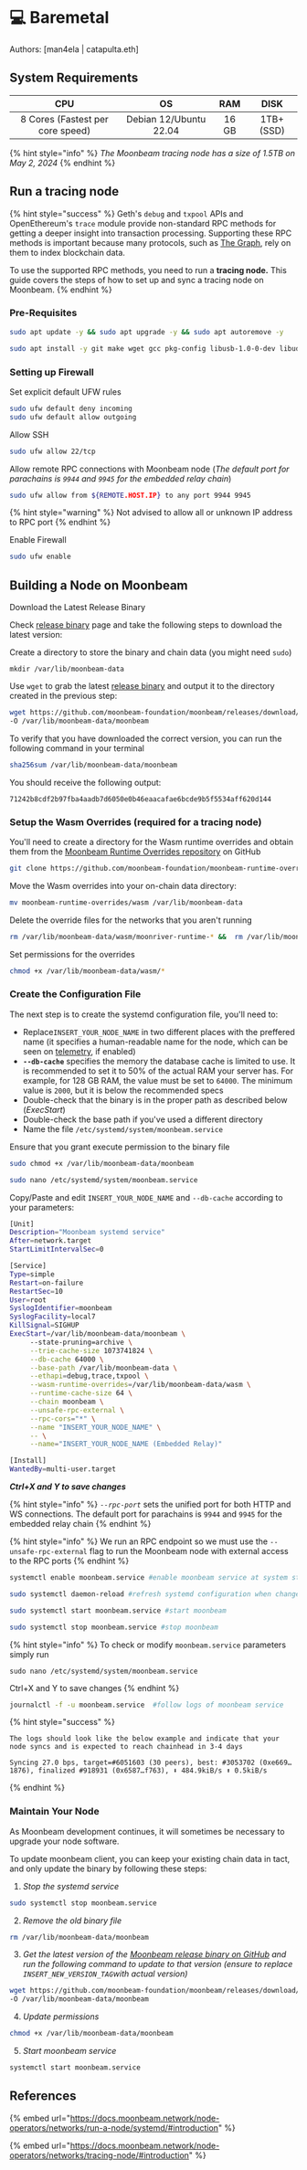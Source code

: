 # 💻 Baremetal

Authors: \[man4ela | catapulta.eth]

## System Requirements

|                CPU               |           OS           |  RAM  |    DISK    |
| :------------------------------: | :--------------------: | :---: | :--------: |
| 8 Cores (Fastest per core speed) | Debian 12/Ubuntu 22.04 | 16 GB | 1TB+ (SSD) |

{% hint style="info" %}
_The Moonbeam tracing node has a size of 1.5TB on May 2, 2024_
{% endhint %}

## Run a tracing node

{% hint style="success" %}
Geth's `debug` and `txpool` APIs and OpenEthereum's `trace` module provide non-standard RPC methods for getting a deeper insight into transaction processing. Supporting these RPC methods is important because many protocols, such as [The Graph](https://thegraph.com/), rely on them to index blockchain data.



To use the supported RPC methods, you need to run a **tracing node.** This guide covers the steps of how to set up and sync a tracing node on Moonbeam.
{% endhint %}

### Pre-Requisites

```bash
sudo apt update -y && sudo apt upgrade -y && sudo apt autoremove -y

sudo apt install -y git make wget gcc pkg-config libusb-1.0-0-dev libudev-dev jq gcc g++ curl libssl-dev screen apache2-utils build-essential pkg-config
```

### Setting up Firewall

Set explicit default UFW rules

```bash
sudo ufw default deny incoming
sudo ufw default allow outgoing
```

Allow SSH

```bash
sudo ufw allow 22/tcp
```

Allow remote RPC connections with Moonbeam node (_The default port for parachains is `9944` and `9945` for the embedded relay chain_)

```bash
sudo ufw allow from ${REMOTE.HOST.IP} to any port 9944 9945
```

{% hint style="warning" %}
Not advised to allow all or unknown IP address to RPC port
{% endhint %}

Enable Firewall

```bash
sudo ufw enable
```

## Building a Node on Moonbeam

Download the Latest Release Binary

Check [release binary](https://github.com/moonbeam-foundation/moonbeam/releases) page and take the following steps to download the latest version:

Create a directory to store the binary and chain data (you might need `sudo`)

```
mkdir /var/lib/moonbeam-data
```

Use `wget` to grab the latest [release binary](https://github.com/moonbeam-foundation/moonbeam/releases) and output it to the directory created in the previous step:

```bash
wget https://github.com/moonbeam-foundation/moonbeam/releases/download/v0.37.2/moonbeam \
-O /var/lib/moonbeam-data/moonbeam
```

To verify that you have downloaded the correct version, you can run the following command in your terminal

```bash
sha256sum /var/lib/moonbeam-data/moonbeam
```

You should receive the following output:

`71242b8cdf2b97fba4aadb7d6050e0b46eaacafae6bcde9b5f5534aff620d144`

### Setup the Wasm Overrides (required for a tracing node) <a href="#setup-the-wasm-overrides" id="setup-the-wasm-overrides"></a>

You'll need to create a directory for the Wasm runtime overrides and obtain them from the [Moonbeam Runtime Overrides repository](https://github.com/moonbeam-foundation/moonbeam-runtime-overrides) on GitHub

```bash
git clone https://github.com/moonbeam-foundation/moonbeam-runtime-overrides.git
```

Move the Wasm overrides into your on-chain data directory:

```bash
mv moonbeam-runtime-overrides/wasm /var/lib/moonbeam-data
```

Delete the override files for the networks that you aren't running

```bash
rm /var/lib/moonbeam-data/wasm/moonriver-runtime-* &&  rm /var/lib/moonbeam-data/wasm/moonbase-runtime-*
```

Set permissions for the overrides

```bash
chmod +x /var/lib/moonbeam-data/wasm/*
```

### Create the Configuration File <a href="#create-the-configuration-file" id="create-the-configuration-file"></a>

The next step is to create the systemd configuration file, you'll need to:

* Replace`INSERT_YOUR_NODE_NAME` in two different places with the preffered name (it specifies a human-readable name for the node, which can be seen on [telemetry](https://telemetry.polkadot.io/), if enabled)
* **`--db-cache`** specifies the memory the database cache is limited to use. It is recommended to set it to 50% of the actual RAM your server has. For example, for 128 GB RAM, the value must be set to `64000`. The minimum value is `2000`, but it is below the recommended specs
* Double-check that the binary is in the proper path as described below (_ExecStart_)
* Double-check the base path if you've used a different directory
* Name the file `/etc/systemd/system/moonbeam.service`

Ensure that you grant execute permission to the binary file

```bash
sudo chmod +x /var/lib/moonbeam-data/moonbeam
```

```bash
sudo nano /etc/systemd/system/moonbeam.service
```

Copy/Paste and edit `INSERT_YOUR_NODE_NAME` and `--db-cache` according to your parameters:

```bash
[Unit]
Description="Moonbeam systemd service"
After=network.target
StartLimitIntervalSec=0

[Service]
Type=simple
Restart=on-failure
RestartSec=10
User=root
SyslogIdentifier=moonbeam
SyslogFacility=local7
KillSignal=SIGHUP
ExecStart=/var/lib/moonbeam-data/moonbeam \
     --state-pruning=archive \
     --trie-cache-size 1073741824 \
     --db-cache 64000 \
     --base-path /var/lib/moonbeam-data \
     --ethapi=debug,trace,txpool \
     --wasm-runtime-overrides=/var/lib/moonbeam-data/wasm \
     --runtime-cache-size 64 \
     --chain moonbeam \
     --unsafe-rpc-external \
     --rpc-cors="*" \
     --name "INSERT_YOUR_NODE_NAME" \
     -- \
     --name="INSERT_YOUR_NODE_NAME (Embedded Relay)"

[Install]
WantedBy=multi-user.target
```

_**Ctrl+X and Y to save changes**_

{% hint style="info" %}
_`--rpc-port`_ sets the unified port for both HTTP and WS connections. The default port for parachains is `9944` and `9945` for the embedded relay chain
{% endhint %}

{% hint style="info" %}
We run an RPC endpoint so we must use the `--unsafe-rpc-external` flag to run the Moonbeam node with external access to the RPC ports
{% endhint %}

```bash
systemctl enable moonbeam.service #enable moonbeam service at system startup

sudo systemctl daemon-reload #refresh systemd configuration when changes made

sudo systemctl start moonbeam.service #start moonbeam

sudo systemctl stop moonbeam.service #stop moonbeam
```

{% hint style="info" %}
To check or modify `moonbeam.service` parameters simply run&#x20;

`sudo nano /etc/systemd/system/moonbeam.service`

Ctrl+X and Y to save changes
{% endhint %}

```bash
journalctl -f -u moonbeam.service  #follow logs of moonbeam service
```

{% hint style="success" %}
```
The logs should look like the below example and indicate that your node syncs and is expected to reach chainhead in 3-4 days

Syncing 27.0 bps, target=#6051603 (30 peers), best: #3053702 (0xe669…1876), finalized #918931 (0x6587…f763), ⬇ 484.9kiB/s ⬆ 0.5kiB/s
```
{% endhint %}

### Maintain Your Node <a href="#maintain-your-node" id="maintain-your-node"></a>

As Moonbeam development continues, it will sometimes be necessary to upgrade your node software.

To update moonbeam client, you can keep your existing chain data in tact, and only update the binary by following these steps:

1. _Stop the systemd service_

```bash
sudo systemctl stop moonbeam.service
```

2. _Remove the old binary file_

```bash
rm /var/lib/moonbeam-data/moonbeam
```

3. _Get the latest version of the_ [_Moonbeam release binary on GitHub_](https://github.com/moonbeam-foundation/moonbeam/releases/) _and run the following command to update to that version (ensure to replace `INSERT_NEW_VERSION_TAG`with actual version)_

```bash
wget https://github.com/moonbeam-foundation/moonbeam/releases/download/INSERT_NEW_VERSION_TAG/moonbeam \
-O /var/lib/moonbeam-data/moonbeam
```

4. _Update permissions_

```bash
chmod +x /var/lib/moonbeam-data/moonbeam
```

5. _Start moonbeam service_

```bash
systemctl start moonbeam.service
```

## References

{% embed url="https://docs.moonbeam.network/node-operators/networks/run-a-node/systemd/#introduction" %}

{% embed url="https://docs.moonbeam.network/node-operators/networks/tracing-node/#introduction" %}
